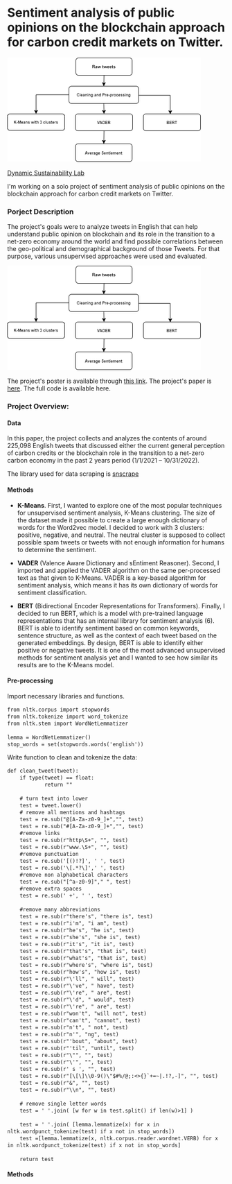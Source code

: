 # Sentiment analysis of public opinions on the blockchain approach for carbon credit markets on Twitter.
![DSL logo](images/dsl_prjstructure.png)

[Dynamic Sustainability Lab](images/DSL_logo1.png)

I'm working on a solo project of sentiment analysis of public opinions on the blockchain approach for carbon credit markets on Twitter. 

### Porject Description 

The project's goals were to analyze tweets in English that can help understand public opinion on blockchain and its role in the transition to a net-zero economy around the world and find possible correlations between the geo-political and demographical background of those Tweets. For that purpose, various unsupervised approaches were used and evaluated.

![Project structure diagram](images/dsl_prjstructure.png)

The project's poster is available through [this link](reports/DSL_poster_v2.pdf). The project's paper is [here](reports/DSL_paper_v1.pdf).
The full code is available here.

### Project Overview:

#### Data
In this paper, the project collects and analyzes the contents of around 225,098 English tweets that discussed either the current general perception of carbon credits or the blockchain role in the transition to a net-zero carbon economy in the past 2 years period (1/1/2021 – 10/31/2022).

The library used for data scraping is [snscrape](https://github.com/JustAnotherArchivist/snscrape)

#### Methods
+ **K-Means**. First, I wanted to explore one of the most popular techniques for unsupervised sentiment analysis, K-Means clustering. The size of the dataset made it possible to create a large enough dictionary of words for the Word2vec model. I decided to work with 3 clusters: positive, negative, and neutral. The neutral cluster is supposed to collect possible spam tweets or tweets with not enough information for humans to determine the sentiment.

+ **VADER** (Valence Aware Dictionary and sEntiment Reasoner). Second, I imported and applied the VADER algorithm on the same per-processed text as that given to K-Means. VADER is a key-based algorithm for sentiment analysis, which means it has its own dictionary of words for sentiment classification.

+ **BERT** (Bidirectional Encoder Representations for Transformers). Finally, I decided to run BERT, which is a model with pre-trained language representations that has an internal library for sentiment analysis (6). BERT is able to identify sentiment based on common keywords, sentence structure, as well as the context of each tweet based on the generated embeddings. By design, BERT is able to identify either positive or negative tweets. It is one of the most advanced unsupervised methods for sentiment analysis yet and I wanted to see how similar its results are to the K-Means model.

#### Pre-processing

Import necessary libraries and functions.
```
from nltk.corpus import stopwords
from nltk.tokenize import word_tokenize
from nltk.stem import WordNetLemmatizer
  
lemma = WordNetLemmatizer()
stop_words = set(stopwords.words('english'))
```

Write function to clean and tokenize the data:
```
def clean_tweet(tweet):
    if type(tweet) == float:
            return ""

    # turn text into lower
    test = tweet.lower()
    # remove all mentions and hashtags 
    test = re.sub("@[A-Za-z0-9_]+","", test)
    test = re.sub("#[A-Za-z0-9_]+","", test)
    #remove links
    test = re.sub(r"http\S+", "", test)
    test = re.sub(r"www.\S+", "", test)
    #remove punctuation
    test = re.sub('[()!?]', ' ', test)
    test = re.sub('\[.*?\]',' ', test)
    #remove non alphabetical characters
    test = re.sub("[^a-z0-9]"," ", test)
    #remove extra spaces
    test = re.sub(' +', ' ', test)
    
    #remove many abbreviations
    test = re.sub(r"there's", "there is", test)
    test = re.sub(r"i'm", "i am", test)
    test = re.sub(r"he's", "he is", test)
    test = re.sub(r"she's", "she is", test)
    test = re.sub(r"it's", "it is", test)
    test = re.sub(r"that's", "that is", test)
    test = re.sub(r"what's", "that is", test)
    test = re.sub(r"where's", "where is", test)
    test = re.sub(r"how's", "how is", test)
    test = re.sub(r"\'ll", " will", test)
    test = re.sub(r"\'ve", " have", test)
    test = re.sub(r"\'re", " are", test)
    test = re.sub(r"\'d", " would", test)
    test = re.sub(r"\'re", " are", test)
    test = re.sub(r"won't", "will not", test)
    test = re.sub(r"can't", "cannot", test)
    test = re.sub(r"n't", " not", test)
    test = re.sub(r"n'", "ng", test)
    test = re.sub(r"'bout", "about", test)
    test = re.sub(r"'til", "until", test)
    test = re.sub(r"\"", "", test)
    test = re.sub(r"\'", "", test)
    test = re.sub(r' s ', "", test)
    test = re.sub(r"[\[\]\\0-9()\"$#%/@;:<>{}`+=~|.!?,-]", "", test)
    test = re.sub(r"&", "", test)
    test = re.sub(r"\\n", "", test)
    
    # remove single letter words
    test = ' '.join( [w for w in test.split() if len(w)>1] )
    
    test = ' '.join( [lemma.lemmatize(x) for x in nltk.wordpunct_tokenize(test) if x not in stop_words])
    test =[lemma.lemmatize(x, nltk.corpus.reader.wordnet.VERB) for x in nltk.wordpunct_tokenize(test) if x not in stop_words]

    return test
```

#### Methods
